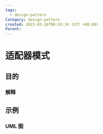 ```yaml
---
tags:
  - design-pattern
Category: design-pattern
created: 2023-03-16T00:43:34 (UTC +08:00)
Parent:
---
```



# 适配器模式


## 目的


### 解释


## 示例


### UML 图